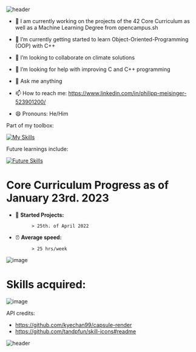 ![header](https://capsule-render.vercel.app/api?type=wave&color=gradient&height=300&section=header&text=Welcome%20to%20my%20github&fontSize=40)


- :book: I am currently working on the projects of the 42 Core Curriculum as well as a Machine Learning Degree from opencampus.sh

- 🌱 I’m currently getting started to learn Object-Oriented-Programming (OOP) with C++

- 👯 I’m looking to collaborate on climate solutions

- 🤔 I’m looking for help with improving C and C++ programming

- 💬 Ask me anything

- 📫 How to reach me: https://www.linkedin.com/in/philipp-meisinger-523901200/

- 😄 Pronouns: He/Him

Part of my toolbox:

[![My Skills](https://skillicons.dev/icons?i=c,bash,vscode)](https://skillicons.dev)

Future learnings include:

[![Future Skills](https://skillicons.dev/icons?i=cpp,cs,python)](https://skillicons.dev)


# Core Curriculum Progress as of January 23rd. 2023 #

- :running: **Started Projects:** 

            > 25th. of April 2022

- :alarm_clock: **Average speed:** 
      
            > 25 hrs/week

![image](https://user-images.githubusercontent.com/96015618/201988850-62669679-4e56-40e7-92c8-b43ee88207d4.png)

# Skills acquired: #

![image](https://user-images.githubusercontent.com/96015618/188263600-7b68e295-b230-4352-8ebc-37442498e115.png)

API credits:
- https://github.com/kyechan99/capsule-render
- https://github.com/tandpfun/skill-icons#readme

![header](https://capsule-render.vercel.app/api?type=wave&color=gradient&height=300&section=footer&text=^_^&fontSize=40)
